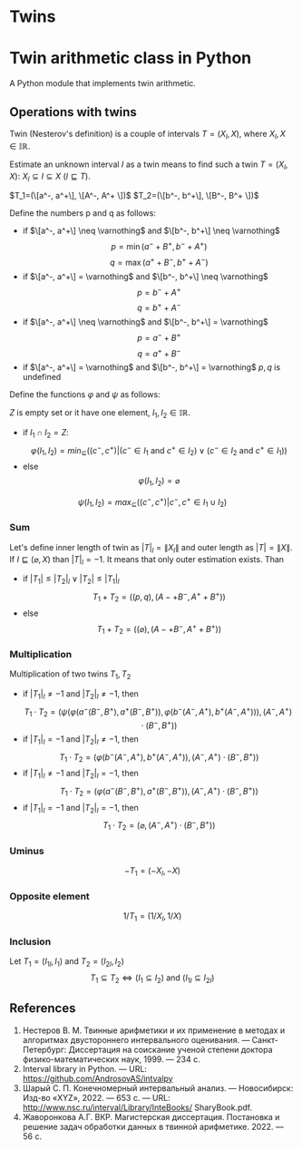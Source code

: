 # Twins
# Twin arithmetic class in Python
A Python module that implements twin arithmetic.
## Operations with twins
Twin (Nesterov's definition) is a couple of intervals $T=(X_l,X)$, where $X_l,X \in \mathbb{IR}$.

Estimate an unknown interval 𝐼 as a twin means to find such a twin $T=(X_l,X)$: $X_l \subseteq I \subseteq X$ ($I \sqsubseteq T$).

$T_1=(\[a^-, a^+\], \[A^-, A^+ \])$
$T_2=(\[b^-, b^+\], \[B^-, B^+ \])$

Define the numbers p and q as follows:
- if $\[a^-, a^+\] \neq \varnothing$ and $\[b^-, b^+\] \neq \varnothing$
$$p=\min{(a^-+B^+, b^-+A^+)}$$
$$q=\max{(a^++B^-, b^++A^-)}$$
- if $\[a^-, a^+\] = \varnothing$ and $\[b^-, b^+\] \neq \varnothing$
$$p=b^-+A^+$$
$$q= b^++A^-$$
- if $\[a^-, a^+\] \neq \varnothing$ and $\[b^-, b^+\] = \varnothing$
$$p=a^-+B^+$$
$$q=a^++B^-$$
- if $\[a^-, a^+\] = \varnothing$ and $\[b^-, b^+\] = \varnothing$
 $p,q$ is undefined

Define the functions $\varphi$ and $\psi$ as follows:

$Z$ is empty set or it have one element, $I_1,I_2 \in \mathbb{IR}$.
- if $I_1 \cap I_2=Z$: 
$$\varphi(I_1,I_2)= min_{\subseteq}{( (c^-,c^+) | (c^- \in I_1 \text{ and } c^+ \in I_2) \vee  (с^- \in I_2 \text{ and }  c^+ \in I_1))}$$
- else
 $$\varphi(I_1,I_2)=\varnothing$$
 
 $$\psi(I_1,I_2)=max_{\subseteq} ( (c^-,c^+) |c^-,c^+ \in I_1 \cup I_2 )$$
### Sum
Let's define inner length of twin as $|T|_l =\|X_l\|$ and outer length as $|T| =\|X\|$. 
If $I \sqsubseteq (\varnothing, X)$ than $|T|_l = -1$. It means that only outer estimation exists.
Than
- if $|T_1| \leq |T_2|_l \vee |T_2| \leq |T_1|_l$
$$T_1+T_2= ( (p,q), (A-+B^-,A^++B^+) )$$
- else
$$T_1+T_2= ((\varnothing), (A-+B^-,A^++B^+) )$$
### Multiplication
Multiplication of two twins $T_1,T_2$
- if $|T_1|_l \neq -1$ and $|T_2|_l \neq -1$, then
$$T_1 \cdot T_2 = (\psi(\varphi(a^-(B^-,B^+), a^+(B^-,B^+)),\varphi(b^- (A^-,A^+), b^+  (A^-,A^+) ) )  , (A^-, A^+)\cdot (B^-,B^+) )$$
- if $|T_1|_l  = -1$ and $|T_2|_l \neq -1$, then
$$T_1 \cdot T_2 = ( \varphi(b^- (A^-,A^+), b^+  (A^-,A^+) ) , (A^-, A^+) \cdot (B^-,B^+) )$$
- if $|T_1|_l  \neq -1$ and $|T_2|_l = -1$, then
$$T_1 \cdot T_2 =( \varphi(a^- (B^-,B^+), a^+   (B^-,B^+) ) , (A^-, A^+) \cdot (B^-,B^+) ) $$
- if $|T_1|_l  = -1$ and $|T_2|_l = -1$, then
$$T_1 \cdot T_2 = (\varnothing,(A^-, A^+)\cdot (B^-,B^+) )$$

### Uminus 
$$-T_1=(-X_l,-X)$$
### Opposite element
$$ 1 / T_1 = ( 1 / X_l , 1 / X )$$

### Inclusion
Let $T_1=(I_{1l},I_1)$ and $T_2=(I_{2l},I_2)$
$$T_1 \subseteq T_2 \Leftrightarrow (I_1\subseteq I_2) \text{ and }(I_{1l}\subseteq I_{2l}) $$
## References
1) Нестеров В. М. Твинные арифметики и их применение в методах и алгоритмах двустороннего интервального оценивания. — Санкт-Петербург: Диссертация
на соискание ученой степени доктора физико-математических наук, 1999. — 234 с.
2) Interval library in Python. — URL: https://github.com/AndrosovAS/intvalpy
3) Шарый С. П. Конечномерный интервальный анализ. — Новосибирск:
Изд-во «XYZ», 2022. — 653 с. — URL: http://www.nsc.ru/interval/Library/InteBooks/
SharyBook.pdf.
4) Жаворонкова А.Г. ВКР. Магистерская диссертация. Постановка и решение задач обработки данных в твинной арифметике. 2022. — 56 с.
